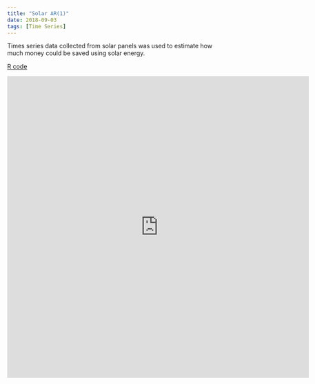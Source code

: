```yaml
---
title: "Solar AR(1)"
date: 2018-09-03
tags: [Time Series]
---
```


Times series data collected from solar panels was used to estimate how much money could be saved using solar energy.  

[R code](https://jmmerrell.github.io/solar_AR1/solar_project.R)

<embed src="https://jmmerrell.github.io/solar_AR1/solar_project.pdf#zoom=85" width="700" height="700"  type="application/pdf" />
